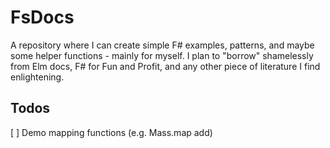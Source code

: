 # FsDocs

A repository where I can create simple F# examples, patterns, and maybe some helper functions - mainly for myself. I plan to "borrow" shamelessly from Elm docs, F# for Fun and Profit, and any other piece of literature I find enlightening.

## Todos

[ ] Demo mapping functions (e.g. Mass.map add)